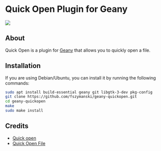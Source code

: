 # Quick Open Plugin for Geany

![](https://user-images.githubusercontent.com/25827968/93984263-dc7dda80-fd83-11ea-8513-c396f1278b0a.png)

## About

Quick Open is a plugin for [Geany](https://www.geany.org/) that allows you to quickly open a file.

## Installation

If you are using Debian/Ubuntu, you can install it by running the following commands:
```sh
sudo apt install build-essential geany git libgtk-3-dev pkg-config
git clone https://github.com/fszymanski/geany-quickopen.git
cd geany-quickopen
make
sudo make install
```

## Credits

* [Quick open](https://help.gnome.org/users/gedit/stable/gedit-plugins-quick-open.html.en)
* [Quick Open File](https://plugins.geany.org/quick_open_file.html)
